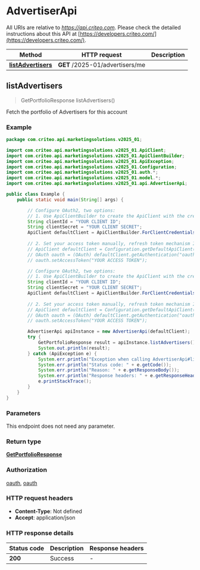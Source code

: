# AdvertiserApi

All URIs are relative to *https://api.criteo.com*. Please check the detailed instructions about this API at [https://developers.criteo.com/](https://developers.criteo.com/).

| Method | HTTP request | Description |
|------------- | ------------- | -------------|
| [**listAdvertisers**](AdvertiserApi.md#listAdvertisers) | **GET** /2025-01/advertisers/me |  |



## listAdvertisers

> GetPortfolioResponse listAdvertisers()



Fetch the portfolio of Advertisers for this account

### Example

```java
package com.criteo.api.marketingsolutions.v2025_01;

import com.criteo.api.marketingsolutions.v2025_01.ApiClient;
import com.criteo.api.marketingsolutions.v2025_01.ApiClientBuilder;
import com.criteo.api.marketingsolutions.v2025_01.ApiException;
import com.criteo.api.marketingsolutions.v2025_01.Configuration;
import com.criteo.api.marketingsolutions.v2025_01.auth.*;
import com.criteo.api.marketingsolutions.v2025_01.model.*;
import com.criteo.api.marketingsolutions.v2025_01.api.AdvertiserApi;

public class Example {
    public static void main(String[] args) {

        // Configure OAuth2, two options:
        // 1. Use ApiClientBuilder to create the ApiClient with the credentials you want, refresh token mechanism IS handled for you 💚
        String clientId = "YOUR CLIENT ID";
        String clientSecret = "YOUR CLIENT SECRET";
        ApiClient defaultClient = ApiClientBuilder.ForClientCredentials(clientId, clientSecret);
        
        // 2. Set your access token manually, refresh token mechanism IS NOT handled by the client
        // ApiClient defaultClient = Configuration.getDefaultApiClient();
        // OAuth oauth = (OAuth) defaultClient.getAuthentication("oauth");
        // oauth.setAccessToken("YOUR ACCESS TOKEN");

        // Configure OAuth2, two options:
        // 1. Use ApiClientBuilder to create the ApiClient with the credentials you want, refresh token mechanism IS handled for you 💚
        String clientId = "YOUR CLIENT ID";
        String clientSecret = "YOUR CLIENT SECRET";
        ApiClient defaultClient = ApiClientBuilder.ForClientCredentials(clientId, clientSecret);
        
        // 2. Set your access token manually, refresh token mechanism IS NOT handled by the client
        // ApiClient defaultClient = Configuration.getDefaultApiClient();
        // OAuth oauth = (OAuth) defaultClient.getAuthentication("oauth");
        // oauth.setAccessToken("YOUR ACCESS TOKEN");

        AdvertiserApi apiInstance = new AdvertiserApi(defaultClient);
        try {
            GetPortfolioResponse result = apiInstance.listAdvertisers();
            System.out.println(result);
        } catch (ApiException e) {
            System.err.println("Exception when calling AdvertiserApi#listAdvertisers");
            System.err.println("Status code: " + e.getCode());
            System.err.println("Reason: " + e.getResponseBody());
            System.err.println("Response headers: " + e.getResponseHeaders());
            e.printStackTrace();
        }
    }
}
```

### Parameters

This endpoint does not need any parameter.

### Return type

[**GetPortfolioResponse**](GetPortfolioResponse.md)

### Authorization

[oauth](../README.md#oauth), [oauth](../README.md#oauth)

### HTTP request headers

- **Content-Type**: Not defined
- **Accept**: application/json


### HTTP response details
| Status code | Description | Response headers |
|-------------|-------------|------------------|
| **200** | Success |  -  |

